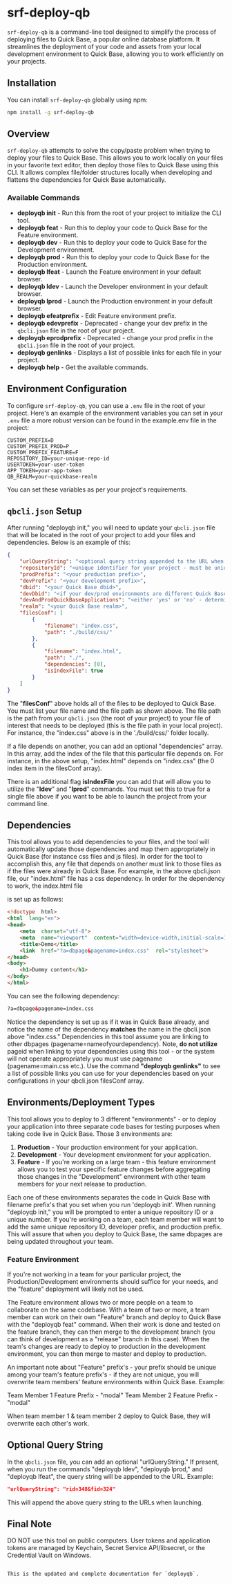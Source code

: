 

# srf-deploy-qb

`srf-deploy-qb` is a command-line tool designed to simplify the process of deploying files to Quick Base, a popular online database platform. It streamlines the deployment of your code and assets from your local development environment to Quick Base, allowing you to work efficiently on your projects.

## Installation

You can install `srf-deploy-qb` globally using npm:

```bash
npm install -g srf-deploy-qb
```

## Overview

`srf-deploy-qb` attempts to solve the copy/paste problem when trying to deploy your files to Quick Base. This allows you to work locally on your files in your favorite text editor, then deploy those files to Quick Base using this CLI. It allows complex file/folder structures locally when developing and flattens the dependencies for Quick Base automatically.

### Available Commands

- **deployqb init** - Run this from the root of your project to initialize the CLI tool.
- **deployqb feat** - Run this to deploy your code to Quick Base for the Feature environment.
- **deployqb dev** - Run this to deploy your code to Quick Base for the Development environment.
- **deployqb prod** - Run this to deploy your code to Quick Base for the Production environment.
- **deployqb lfeat** - Launch the Feature environment in your default browser.
- **deployqb ldev** - Launch the Developer environment in your default browser.
- **deployqb lprod** - Launch the Production environment in your default browser.
- **deployqb efeatprefix** - Edit Feature environment prefix.
- **deployqb edevprefix** - Deprecated - change your dev prefix in the `qbcli.json` file in the root of your project.
- **deployqb eprodprefix** - Deprecated - change your prod prefix in the `qbcli.json` file in the root of your project.
- **deployqb genlinks** - Displays a list of possible links for each file in your project.
- **deployqb help** - Get the available commands.

## Environment Configuration

To configure `srf-deploy-qb`, you can use a `.env` file in the root of your project. Here's an example of the environment variables you can set in your `.env` file a more robust version can be found in the example.env file in the project:

```dotenv
CUSTOM_PREFIX=D
CUSTOM_PREFIX_PROD=P
CUSTOM_PREFIX_FEATURE=F
REPOSITORY_ID=your-unique-repo-id
USERTOKEN=your-user-token
APP_TOKEN=your-app-token
QB_REALM=your-quickbase-realm
```

You can set these variables as per your project's requirements.

## `qbcli.json` Setup

After running "deployqb init," you will need to update your `qbcli.json` file that will be located in the root of your project to add your files and dependencies. Below is an example of this:

```json
{
    "urlQueryString": "<optional query string appended to the URL when using ldev, lfeat, lprod commands>",
    "repositoryId": "<unique identifier for your project - must be unique across all projects!>",
    "prodPrefix": "<your production prefix>",
    "devPrefix": "<your development prefix>",
    "dbid": "<your Quick Base dbid>",
    "devDbid": "<if your dev/prod environments are different Quick Base applications this will be populated>",
    "devAndProdQuickBaseApplications": "<either 'yes' or 'no' - determines whether dev/prod are different Quick Base apps>",
    "realm": "<your Quick Base realm>",
    "filesConf": [
        {
            "filename": "index.css",
            "path": "./build/css/"
        },
        {
            "filename": "index.html",
            "path": "./",
            "dependencies": [0],
            "isIndexFile": true
        }
    ]
}
```

The "**filesConf**" above holds all of the files to be deployed to Quick Base. You must list your file name and the file path as shown above. The file path is the path from your `qbcli.json` (the root of your project) to your file of interest that needs to be deployed (this is the file path in your local project). For instance, the "index.css" above is in the './build/css/' folder locally.

If a file depends on another, you can add an optional "dependencies" array. In this array, add the index of the file that this particular file depends on. For instance, in the above setup, "index.html" depends on "index.css" (the 0 index item in the filesConf array).

There is an additional flag **isIndexFile** you can add that will allow you to utilize the "**ldev**" and "**lprod**" commands. You must set this to true for a single file above if you want to be able to launch the project from your command line.

## Dependencies

This tool allows you to add dependencies to your files, and the tool will automatically update those dependencies and map them appropriately in Quick Base (for instance css files and js files). In order for the tool to accomplish this, any file that depends on another must link to those files as if the files were already in Quick Base. For example, in the above qbcli.json file, our "index.html" file has a css dependency. In order for the dependency to work, the index.html file

 is set up as follows:

```html
<!doctype  html>
<html  lang="en">
<head>
    <meta  charset="utf-8">
    <meta  name="viewport"  content="width=device-width,initial-scale=1,shrink-to-fit=no">
    <title>Demo</title>
    <link  href="?a=dbpage&pagename=index.css"  rel="stylesheet">
</head>
<body>
    <h1>Dummy content</h1>
</body>
</html>
```

You can see the following dependency:

```html
?a=dbpage&pagename=index.css
```

Notice the dependency is set up as if it was in Quick Base already, and notice the name of the dependency **matches** the name in the qbcli.json above "index.css." Dependencies in this tool assume you are linking to other dbpages (pagename=nameofyourdependency). Note, **do not utilize** pageid when linking to your dependencies using this tool - or the system will not operate appropriately you must use pagename (pagename=main.css etc.). Use the command **"deployqb genlinks"** to see a list of possible links you can use for your dependencies based on your configurations in your qbcli.json filesConf array.

## Environments/Deployment Types

This tool allows you to deploy to 3 different "environments" - or to deploy your application into three separate code bases for testing purposes when taking code live in Quick Base. Those 3 environments are:

1. **Production** - Your production environment for your application.
2. **Development** - Your development environment for your application.
3. **Feature** - If you're working on a large team - this feature environment allows you to test your specific feature changes before aggregating those changes in the "Development" environment with other team members for your next release to production.

Each one of these environments separates the code in Quick Base with filename prefix's that you set when you run 'deployqb init'. When running "deployqb init," you will be prompted to enter a unique repository ID or a unique number. If you're working on a team, each team member will want to add the same unique repository ID, developer prefix, and production prefix. This will assure that when you deploy to Quick Base, the same dbpages are being updated throughout your team.

### Feature Environment

If you're not working in a team for your particular project, the Production/Development environments should suffice for your needs, and the "feature" deployment will likely not be used.

The Feature environment allows two or more people on a team to collaborate on the same codebase. With a team of two or more, a team member can work on their own "Feature" branch and deploy to Quick Base with the "deployqb feat" command. When their work is done and tested on the feature branch, they can then merge to the development branch (you can think of development as a "release" branch in this case). When the team's changes are ready to deploy to production in the development environment, you can then merge to master and deploy to production.

An important note about "Feature" prefix's - your prefix should be unique among your team's feature prefix's - if they are not unique, you will overwrite team members' feature environments within Quick Base. Example:

Team Member 1 Feature Prefix - "modal"
Team Member 2 Feature Prefix - "modal"

When team member 1 & team member 2 deploy to Quick Base, they will overwrite each other's work.

## Optional Query String

In the `qbcli.json` file, you can add an optional "urlQueryString." If present, when you run the commands "deployqb ldev", "deployqb lprod," and "deployqb lfeat", the query string will be appended to the URL. Example:

```json
"urlQueryString": "rid=348&fid=324"
```

This will append the above query string to the URLs when launching.

## Final Note

DO NOT use this tool on public computers. User tokens and application tokens are managed by Keychain, Secret Service API/libsecret, or the Credential Vault on Windows.
```

This is the updated and complete documentation for `deployqb`.
